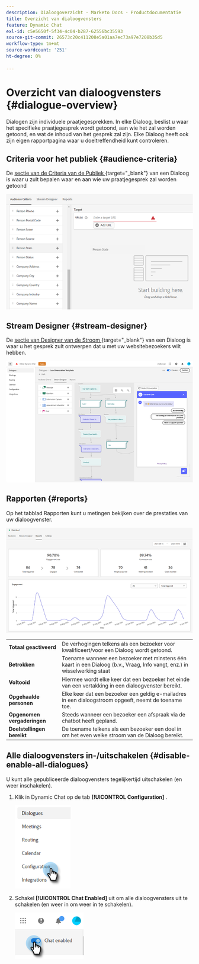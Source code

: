 ```yaml
---
description: Dialoogoverzicht - Marketo Docs - Productdocumentatie
title: Overzicht van dialoogvensters
feature: Dynamic Chat
exl-id: c5e5650f-5f34-4c04-b287-62556bc35593
source-git-commit: 26573c20c411208e5a01aa7ec73a97e7208b35d5
workflow-type: tm+mt
source-wordcount: '251'
ht-degree: 0%

---
```


# Overzicht van dialoogvensters {#dialogue-overview}

Dialogen zijn individuele praatjegesprekken. In elke Dialoog, beslist u waar het specifieke praatjegesprek wordt getoond, aan wie het zal worden getoond, en wat de inhoud van het gesprek zal zijn. Elke Dialoog heeft ook zijn eigen rapportpagina waar u doeltreffendheid kunt controleren.

## Criteria voor het publiek {#audience-criteria}

De [ sectie van de Criteria van de Publiek ](/help/marketo/product-docs/demand-generation/dynamic-chat/automated-chat/audience-criteria.md){target="_blank"} van een Dialoog is waar u zult bepalen waar en aan wie uw praatjegesprek zal worden getoond

![](assets/dialogue-overview-1.png)

## Stream Designer {#stream-designer}

De [ sectie van Designer van de Stroom ](/help/marketo/product-docs/demand-generation/dynamic-chat/automated-chat/stream-designer.md){target="_blank"} van een Dialoog is waar u het gesprek zult ontwerpen dat u met uw websitebezoekers wilt hebben.

![](assets/dialogue-overview-2.png)

## Rapporten {#reports}

Op het tabblad Rapporten kunt u metingen bekijken over de prestaties van uw dialoogvenster.

![](assets/dialogue-overview-3.png)

<table>
 <tr>
  <td><strong>Totaal geactiveerd</strong></td>
  <td>De verhogingen telkens als een bezoeker voor kwalificeert/voor een Dialoog wordt getoond.
</td>
 </tr>
 <tr>
  <td><strong>Betrokken</strong></td>
  <td>Toename wanneer een bezoeker met minstens één kaart in een Dialoog (b.v., Vraag, Info vangt, enz.) in wisselwerking staat</td>
 </tr>
 <tr>
  <td><strong>Voltooid</strong></td>
  <td>Hiermee wordt elke keer dat een bezoeker het einde van een vertakking in een dialoogvenster bereikt.</td>
 </tr>
 <tr>
  <td><strong>Opgehaalde personen</strong></td>
  <td>Elke keer dat een bezoeker een geldig e-mailadres in een dialoogstroom opgeeft, neemt de toename toe.</td>
 </tr>
 <tr>
  <td><strong>Opgenomen vergaderingen</strong></td>
  <td>Steeds wanneer een bezoeker een afspraak via de chatbot heeft gepland.</td>
 </tr>
 <tr>
  <td><strong>Doelstellingen bereikt</strong></td>
  <td>De toename telkens als een bezoeker een doel in om het even welke stroom van de Dialoog bereikt.</td>
 </tr>
</table>

## Alle dialoogvensters in-/uitschakelen {#disable-enable-all-dialogues}

U kunt alle gepubliceerde dialoogvensters tegelijkertijd uitschakelen (en weer inschakelen).

1. Klik in Dynamic Chat op de tab **[!UICONTROL Configuration]** .

   ![](assets/dialogue-overview-4.png)

1. Schakel **[!UICONTROL Chat Enabled]** uit om alle dialoogvensters uit te schakelen (en weer in om weer in te schakelen).

   ![](assets/dialogue-overview-5.png)
